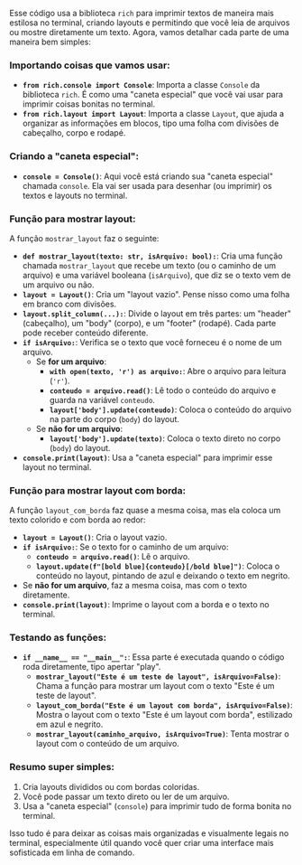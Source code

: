 Esse código usa a biblioteca `rich` para imprimir textos de maneira mais estilosa no terminal, criando layouts e permitindo que você leia de arquivos ou mostre diretamente um texto. Agora, vamos detalhar cada parte de uma maneira bem simples:

### Importando coisas que vamos usar:
- **`from rich.console import Console`**: Importa a classe `Console` da biblioteca `rich`. É como uma "caneta especial" que você vai usar para imprimir coisas bonitas no terminal.
- **`from rich.layout import Layout`**: Importa a classe `Layout`, que ajuda a organizar as informações em blocos, tipo uma folha com divisões de cabeçalho, corpo e rodapé.

### Criando a "caneta especial":
- **`console = Console()`**: Aqui você está criando sua "caneta especial" chamada `console`. Ela vai ser usada para desenhar (ou imprimir) os textos e layouts no terminal.

### Função para mostrar layout:
A função `mostrar_layout` faz o seguinte:
- **`def mostrar_layout(texto: str, isArquivo: bool):`**: Cria uma função chamada `mostrar_layout` que recebe um texto (ou o caminho de um arquivo) e uma variável booleana (`isArquivo`), que diz se o texto vem de um arquivo ou não.
- **`layout = Layout()`**: Cria um "layout vazio". Pense nisso como uma folha em branco com divisões.
- **`layout.split_column(...):`**: Divide o layout em três partes: um "header" (cabeçalho), um "body" (corpo), e um "footer" (rodapé). Cada parte pode receber conteúdo diferente.
- **`if isArquivo:`**: Verifica se o texto que você forneceu é o nome de um arquivo.
  - Se **for um arquivo**:
    - **`with open(texto, 'r') as arquivo:`**: Abre o arquivo para leitura (`'r'`).
    - **`conteudo = arquivo.read()`**: Lê todo o conteúdo do arquivo e guarda na variável `conteudo`.
    - **`layout['body'].update(conteudo)`**: Coloca o conteúdo do arquivo na parte do corpo (`body`) do layout.
  - Se **não for um arquivo**:
    - **`layout['body'].update(texto)`**: Coloca o texto direto no corpo (`body`) do layout.
- **`console.print(layout)`**: Usa a "caneta especial" para imprimir esse layout no terminal.

### Função para mostrar layout com borda:
A função `layout_com_borda` faz quase a mesma coisa, mas ela coloca um texto colorido e com borda ao redor:
- **`layout = Layout()`**: Cria o layout vazio.
- **`if isArquivo:`**: Se o texto for o caminho de um arquivo:
  - **`conteudo = arquivo.read()`**: Lê o arquivo.
  - **`layout.update(f"[bold blue]{conteudo}[/bold blue]")`**: Coloca o conteúdo no layout, pintando de azul e deixando o texto em negrito.
- Se **não for um arquivo**, faz a mesma coisa, mas com o texto diretamente.
- **`console.print(layout)`**: Imprime o layout com a borda e o texto no terminal.

### Testando as funções:
- **`if __name__ == "__main__":`**: Essa parte é executada quando o código roda diretamente, tipo apertar "play".
  - **`mostrar_layout("Este é um teste de layout", isArquivo=False)`**: Chama a função para mostrar um layout com o texto "Este é um teste de layout".
  - **`layout_com_borda("Este é um layout com borda", isArquivo=False)`**: Mostra o layout com o texto "Este é um layout com borda", estilizado em azul e negrito.
  - **`mostrar_layout(caminho_arquivo, isArquivo=True)`**: Tenta mostrar o layout com o conteúdo de um arquivo.

### Resumo super simples:
1. Cria layouts divididos ou com bordas coloridas.
2. Você pode passar um texto direto ou ler de um arquivo.
3. Usa a "caneta especial" (`console`) para imprimir tudo de forma bonita no terminal.

Isso tudo é para deixar as coisas mais organizadas e visualmente legais no terminal, especialmente útil quando você quer criar uma interface mais sofisticada em linha de comando.

